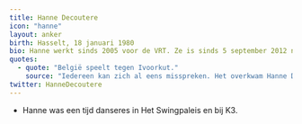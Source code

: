 ```yaml
---
title: Hanne Decoutere
icon: "hanne"
layout: anker
birth: Hasselt, 18 januari 1980
bio: Hanne werkt sinds 2005 voor de VRT. Ze is sinds 5 september 2012 nieuwslezer in de plaats van Freek Braeckman.
quotes:
  - quote: "België speelt tegen Ivoorkut."
    source: "Iedereen kan zich al eens misspreken. Het overkwam Hanne Decoutere tijdens Het Journaal."
twitter: HanneDecoutere
---
```


* Hanne was een tijd danseres in Het Swingpaleis en bij K3.
